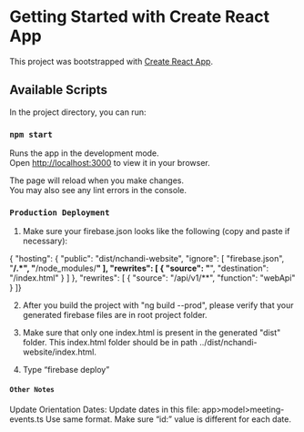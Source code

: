 # Getting Started with Create React App

This project was bootstrapped with [Create React App](https://github.com/facebook/create-react-app).

## Available Scripts

In the project directory, you can run:

### `npm start`

Runs the app in the development mode.\
Open [http://localhost:3000](http://localhost:3000) to view it in your browser.

The page will reload when you make changes.\
You may also see any lint errors in the console.

### `Production Deployment`

1) Make sure your firebase.json looks like the following (copy and paste if necessary):

{  "hosting": {    "public": "dist/nchandi-website",    "ignore": [      "firebase.json",      "**/.*",      "**/node_modules/**"    ],    "rewrites": [      {        "source": "**",        "destination": "/index.html"      }    ]  },  "rewrites": [    {      "source": "/api/v1/**",      "function": "webApi"    }  ]}


2) After you build the project with "ng build --prod", please verify that your generated firebase files are in root project folder.

3) Make sure that only one index.html is present in the generated "dist" folder. This index.html folder should be in path ../dist/nchandi-website/index.html.

4) Type “firebase deploy”

#### `Other Notes`

Update Orientation Dates:
Update dates in this file:  app>model>meeting-events.ts
Use same format.  Make sure “id:” value is different for each date.


